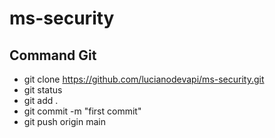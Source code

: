 # ms-security

## Command Git

- git clone https://github.com/lucianodevapi/ms-security.git
- git status
- git add .
- git commit -m "first commit"
- git push origin main